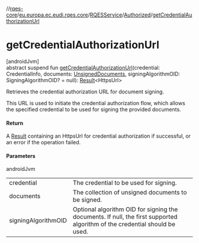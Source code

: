 //[rqes-core](../../../../index.md)/[eu.europa.ec.eudi.rqes.core](../../index.md)/[RQESService](../index.md)/[Authorized](index.md)/[getCredentialAuthorizationUrl](get-credential-authorization-url.md)

# getCredentialAuthorizationUrl

[androidJvm]\
abstract suspend fun [getCredentialAuthorizationUrl](get-credential-authorization-url.md)(credential: CredentialInfo, documents: [UnsignedDocuments](../../-unsigned-documents/index.md), signingAlgorithmOID: SigningAlgorithmOID? = null): [Result](https://kotlinlang.org/api/latest/jvm/stdlib/kotlin-stdlib/kotlin/-result/index.html)&lt;HttpsUrl&gt;

Retrieves the credential authorization URL for document signing.

This URL is used to initiate the credential authorization flow, which allows the specified credential to be used for signing the provided documents.

#### Return

A [Result](https://kotlinlang.org/api/latest/jvm/stdlib/kotlin-stdlib/kotlin/-result/index.html) containing an HttpsUrl for credential authorization if successful,     or an error if the operation failed.

#### Parameters

androidJvm

| | |
|---|---|
| credential | The credential to be used for signing. |
| documents | The collection of unsigned documents to be signed. |
| signingAlgorithmOID | Optional algorithm OID for signing the documents. If null, the first supported algorithm of the credential should be used. |
